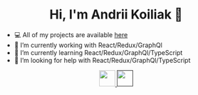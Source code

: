 <h1 align="center"> Hi, I'm Andrii Koiliak 👋 </h1>

- 💻  All of my projects are available [here](https://github.com/koylyakandriy?tab=repositories)
- 🔭  I’m currently working with React/Redux/GraphQl
- 🌱  I’m currently learning React/Redux/GraphQl/TypeScript
- 🤔  I’m looking for help with React/Redux/GraphQl/TypeScript

<p align="center">
  <a  margin="0" href="https://www.linkedin.com/in/koiliakandrii/">
    <img width="36px" height="36px" src="https://camo.githubusercontent.com/609be48e654a9c8aed1660c2596b04f09ed13aee/68747470733a2f2f63646e2e6a7364656c6976722e6e65742f6e706d2f73696d706c652d69636f6e7340332e302e312f69636f6e732f6c696e6b6564696e2e737667">
  </a>
  <a  margin="0" href="">
    <img width="36px" height="36px" src="https://w7.pngwing.com/pngs/730/864/png-transparent-instagram-logo-computer-icons-insta-logo-text-computer-icons-circle.png">
  </a>
</p>
